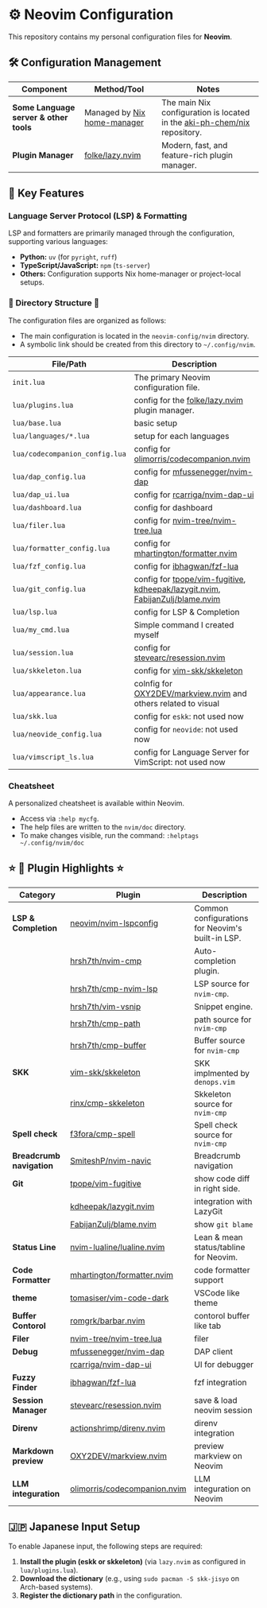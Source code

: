 # ⚙️ Neovim Configuration

This repository contains my personal configuration files for **Neovim**.

## 🛠️ Configuration Management

| Component                              | Method/Tool                   | Notes                                                                       |
|----------------------------------------|-------------------------------|-----------------------------------------------------------------------------|
| **Some Language server & other tools** | Managed by [Nix home-manager] | The main Nix configuration is located in the [aki-ph-chem/nix]  repository. |
| **Plugin Manager**                     | [folke/lazy.nvim]             | Modern, fast, and feature-rich plugin manager.                              |

[Nix home-manager]: https://github.com/nix-community/home-manager
[folke/lazy.nvim]: https://github.com/folke/lazy.nvim
[aki-ph-chem/nix]: https://github.com/aki-ph-chem/nix

## 🚀 Key Features

### Language Server Protocol (LSP) & Formatting

LSP and formatters are primarily managed through the configuration, supporting various languages:

  * **Python:** `uv` (for `pyright`, `ruff`)
  * **TypeScript/JavaScript:** `npm` (`ts-server`)
  * **Others:** Configuration supports Nix home-manager or project-local setups.

### 🌳 Directory Structure 🌳

The configuration files are organized as follows:

  * The main configuration is located in the `neovim-config/nvim` directory.
  * A symbolic link should be created from this directory to `~/.config/nvim`.

| File/Path                      | Description                                                                        |
|--------------------------------|------------------------------------------------------------------------------------|
| `init.lua`                     | The primary Neovim configuration file.                                             |
| `lua/plugins.lua`              | config for the [folke/lazy.nvim]  plugin manager.                                  |
| `lua/base.lua`                 | basic setup                                                                        |
| `lua/languages/*.lua`          | setup for each languages                                                           |
| `lua/codecompanion_config.lua` | config for [olimorris/codecompanion.nvim]                                          |
| `lua/dap_config.lua`           | config for [mfussenegger/nvim-dap]                                                 |
| `lua/dap_ui.lua`               | config for [rcarriga/nvim-dap-ui]                                                  |
| `lua/dashboard.lua`            | config for dashboard                                                               |
| `lua/filer.lua`                | config for [nvim-tree/nvim-tree.lua]                                               |
| `lua/formatter_config.lua`     | config for [mhartington/formatter.nvim]                                            |
| `lua/fzf_config.lua`           | config for [ibhagwan/fzf-lua]                                                      |
| `lua/git_config.lua`           | config for [tpope/vim-fugitive], [kdheepak/lazygit.nvim], [FabijanZulj/blame.nvim] |
| `lua/lsp.lua`                  | config for LSP & Completion                                                        |
| `lua/my_cmd.lua`               | Simple command I created myself                                                    |
| `lua/session.lua`              | config for [stevearc/resession.nvim]                                               |
| `lua/skkeleton.lua`            | config for [vim-skk/skkeleton]                                                     |
| `lua/appearance.lua`           | colnfig for [OXY2DEV/markview.nvim] and others related to visual                   |
| `lua/skk.lua`                  | config for `eskk`: not used now                                                    |
| `lua/neovide_config.lua`       | config for `neovide`: not used now                                                 |
| `lua/vimscript_ls.lua`         | config for Language Server for VimScript: not used now                             |


### Cheatsheet

A personalized cheatsheet is available within Neovim.

  * Access via `:help mycfg`.
  * The help files are written to the `nvim/doc` directory.
  * To make changes visible, run the command: `:helptags ~/.config/nvim/doc`

## ⭐ 🔌 Plugin Highlights ⭐

| Category                  | Plugin                         | Description                                      |
|---------------------------|--------------------------------|--------------------------------------------------|
| **LSP & Completion**      | [neovim/nvim-lspconfig]        | Common configurations for Neovim's built-in LSP. |
|                           | [hrsh7th/nvim-cmp]             | Auto-completion plugin.                          |
|                           | [hrsh7th/cmp-nvim-lsp]         | LSP source for `nvim-cmp`.                       |
|                           | [hrsh7th/vim-vsnip]            | Snippet engine.                                  |
|                           | [hrsh7th/cmp-path]             | path source for `nvim-cmp`                       |
|                           | [hrsh7th/cmp-buffer]           | Buffer source for `nvim-cmp`                     |
| **SKK**                   | [vim-skk/skkeleton]            | SKK implmented by `denops.vim`                   |
|                           | [rinx/cmp-skkeleton]           | Skkeleton source for `nvim-cmp`                  |
| **Spell check**           | [f3fora/cmp-spell]             | Spell check source for `nvim-cmp`                |
| **Breadcrumb navigation** | [SmiteshP/nvim-navic]          | Breadcrumb navigation                            |
| **Git**                   | [tpope/vim-fugitive]           | show code diff in right side.                    |
|                           | [kdheepak/lazygit.nvim]        | integration with LazyGit                         |
|                           | [FabijanZulj/blame.nvim]       | show `git blame`                                 |
| **Status Line**           | [nvim-lualine/lualine.nvim]    | Lean & mean status/tabline for Neovim.           |
| **Code Formatter**        | [mhartington/formatter.nvim]   | code formatter support                           |
| **theme**                 | [tomasiser/vim-code-dark]      | VSCode like theme                                |
| **Buffer Contorol**       | [romgrk/barbar.nvim]           | contorol buffer like tab                         |
| **Filer**                 | [nvim-tree/nvim-tree.lua]      | filer                                            |
| **Debug**                 | [mfussenegger/nvim-dap]        | DAP client                                       |
|                           | [rcarriga/nvim-dap-ui]         | UI for debugger                                  |
| **Fuzzy Finder**          | [ibhagwan/fzf-lua]             | fzf integration                                  |
| **Session Manager**       | [stevearc/resession.nvim]      | save & load neovim session                       |
| **Direnv**                | [actionshrimp/direnv.nvim]     | direnv integration                               |
| **Markdown preview**      | [OXY2DEV/markview.nvim]        | preview markview on Neovim                       |
| **LLM integuration**      | [olimorris/codecompanion.nvim] | LLM integuration on Neovim                       |


<!-- for LSP & cmp -->
[neovim/nvim-lspconfig]: https://github.com/neovim/nvim-lspconfig
[hrsh7th/nvim-cmp]: https://github.com/hrsh7th/nvim-cmp
[hrsh7th/cmp-nvim-lsp]: https://github.com/hrsh7th/cmp-nvim-lsp
[hrsh7th/vim-vsnip]: https://github.com/hrsh7th/vim-vsnip
[hrsh7th/cmp-path]: https://github.com/hrsh7th/cmp-path
[hrsh7th/cmp-buffer]: https://github.com/hrsh7th/cmp-buffer

<!-- cmp for SKK -->
[vim-skk/skkeleton]: https://github.com/vim-skk/skkeleton
[rinx/cmp-skkeleton]: https://github.com/rinx/cmp-skkeleton
<!-- spell check -->
[f3fora/cmp-spell]: https://github.com/f3fora/cmp-spell
<!-- Breadcrumb navigation -->
[SmiteshP/nvim-navic]: https://github.com/SmiteshP/nvim-navic
<!-- Git -->
[tpope/vim-fugitive]: https://github.com/tpope/vim-fugitive
[kdheepak/lazygit.nvim]: https://github.com/kdheepak/lazygit.nvim
[FabijanZulj/blame.nvim]: https://github.com/FabijanZulj/blame.nvim

<!-- status line -->
[nvim-lualine/lualine.nvim]: https://github.com/nvim-lualine/lualine.nvim
<!-- Terminal -->
[akinsho/toggleterm.nvim]: https://github.com/akinsho/toggleterm.nvim
<!-- formatter -->
[mhartington/formatter.nvim]: https://github.com/mhartington/formatter.nvim
<!-- theme -->
[tomasiser/vim-code-dark]: https://github.com/tomasiser/vim-code-dark
<!-- buffer control -->
[romgrk/barbar.nvim]: https://github.com/romgrk/barbar.nvim
<!-- filer -->
[nvim-tree/nvim-tree.lua]: https://github.com/nvim-tree/nvim-tree.lua

<!-- Debug -->
[mfussenegger/nvim-dap]: https://github.com/mfussenegger/nvim-dap
[rcarriga/nvim-dap-ui]: https://github.com/rcarriga/nvim-dap-ui
<!-- fuzzy finder -->
[ibhagwan/fzf-lua]: https://github.com/ibhagwan/fzf-lua
<!-- session manager -->
[stevearc/resession.nvim]: https://github.com/stevearc/resession.nvim
<!-- direnv -->
[actionshrimp/direnv.nvim]: https://github.com/actionshrimp/direnv.nvim
<!-- Markdown preview -->
[OXY2DEV/markview.nvim]: https://github.com/OXY2DEV/markview.nvim
<!-- codecompanion -->
[olimorris/codecompanion.nvim]: https://github.com/olimorris/codecompanion.nvim


<!-- font -->
[Nerd Fonts]: https://www.nerdfonts.com/


## 🇯🇵 Japanese Input Setup

To enable Japanese input, the following steps are required:

1.  **Install the plugin (eskk or skkeleton)** (via `lazy.nvim` as configured in `lua/plugins.lua`).
2.  **Download the dictionary** (e.g., using `sudo pacman -S skk-jisyo` on Arch-based systems).
3.  **Register the dictionary path** in the configuration.
